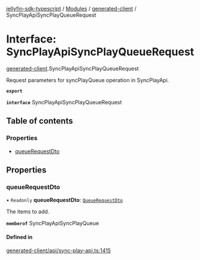 [jellyfin-sdk-typescript](../README.md) / [Modules](../modules.md) / [generated-client](../modules/generated_client.md) / SyncPlayApiSyncPlayQueueRequest

# Interface: SyncPlayApiSyncPlayQueueRequest

[generated-client](../modules/generated_client.md).SyncPlayApiSyncPlayQueueRequest

Request parameters for syncPlayQueue operation in SyncPlayApi.

**`export`**

**`interface`** SyncPlayApiSyncPlayQueueRequest

## Table of contents

### Properties

- [queueRequestDto](generated_client.SyncPlayApiSyncPlayQueueRequest.md#queuerequestdto)

## Properties

### queueRequestDto

• `Readonly` **queueRequestDto**: [`QueueRequestDto`](generated_client.QueueRequestDto.md)

The items to add.

**`memberof`** SyncPlayApiSyncPlayQueue

#### Defined in

[generated-client/api/sync-play-api.ts:1415](https://github.com/thornbill/jellyfin-sdk-typescript/blob/c0c5b18/src/generated-client/api/sync-play-api.ts#L1415)
